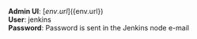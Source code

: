   **Admin UI**: [${env.url}](${env.url})  
  **User**: jenkins  
  **Password**: Password is sent in the Jenkins node e-mail
